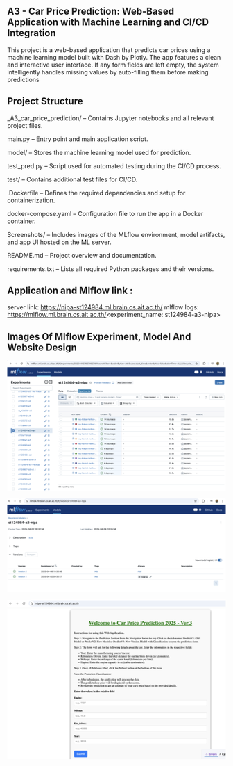 ## A3 - Car Price Prediction: Web-Based Application with Machine Learning and CI/CD Integration

This project is a web-based application that predicts car prices using a machine learning model built with Dash by Plotly. The app features a clean and interactive user interface. If any form fields are left empty, the system intelligently handles missing values by auto-filling them before making predictions

## Project Structure
_A3_car_price_prediction/ – Contains Jupyter notebooks and all relevant project files.

main.py – Entry point and main application script.

model/ – Stores the machine learning model used for prediction.

test_pred.py – Script used for automated testing during the CI/CD process.

test/ – Contains additional test files for CI/CD.

.Dockerfile – Defines the required dependencies and setup for containerization.

docker-compose.yaml – Configuration file to run the app in a Docker container.

Screenshots/ – Includes images of the MLflow environment, model artifacts, and app UI hosted on the ML server.

README.md – Project overview and documentation.

requirements.txt – Lists all required Python packages and their versions.

## Application and Mlflow link :
server link: https://nipa-st124984.ml.brain.cs.ait.ac.th/
mlflow logs: https://mlflow.ml.brain.cs.ait.ac.th/<experiment_name: st124984-a3-nipa>

## Images Of Mlflow Experiment, Model And Website Design

![Imageone](screenshot/Mlflow_experiment_st124984.png)

![Imagetwo](screenshot/mlflow_model_st124984.png)

![Imagethree](screenshot/website_st124984.png)

